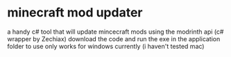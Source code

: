 # minecraft mod updater
a handy c# tool that will update mincecraft mods using the modrinth api (c# wrapper by Zechiax)
download the code and run the exe in the application folder to use
only works for windows currently (i haven't tested mac)
